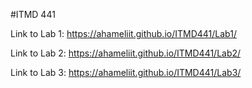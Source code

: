 #ITMD 441

Link to Lab 1: https://ahameliit.github.io/ITMD441/Lab1/

Link to Lab 2: https://ahameliit.github.io/ITMD441/Lab2/

Link to Lab 3: https://ahameliit.github.io/ITMD441/Lab3/